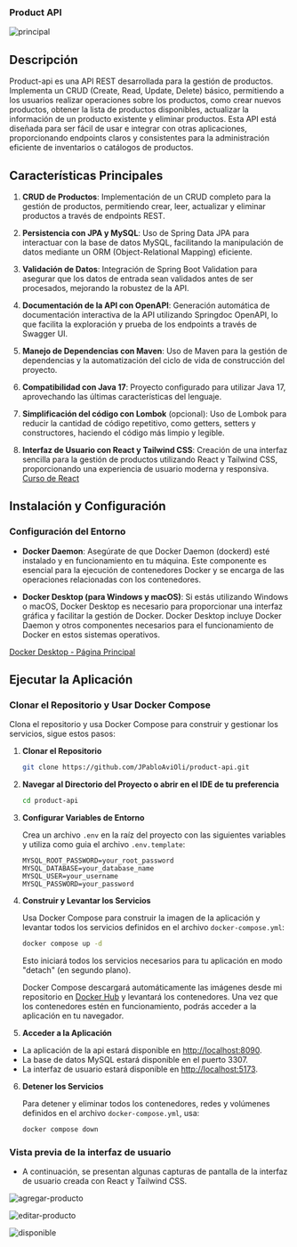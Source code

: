 ### Product API

![principal](https://github.com/user-attachments/assets/99c21b82-4cb9-4a00-a04c-ea483eafdf45)

## Descripción
Product-api es una API REST desarrollada para la gestión de productos. Implementa un CRUD (Create, Read, Update, Delete) básico, permitiendo a los usuarios realizar operaciones sobre los productos, como crear nuevos productos, obtener la lista de productos disponibles, actualizar la información de un producto existente y eliminar productos. Esta API está diseñada para ser fácil de usar e integrar con otras aplicaciones, proporcionando endpoints claros y consistentes para la administración eficiente de inventarios o catálogos de productos.


## Características Principales

1. **CRUD de Productos**: Implementación de un CRUD completo para la gestión de productos, permitiendo crear, leer, actualizar y eliminar productos a través de endpoints REST.

2. **Persistencia con JPA y MySQL**: Uso de Spring Data JPA para interactuar con la base de datos MySQL, facilitando la manipulación de datos mediante un ORM (Object-Relational Mapping) eficiente.

3. **Validación de Datos**: Integración de Spring Boot Validation para asegurar que los datos de entrada sean validados antes de ser procesados, mejorando la robustez de la API.

4. **Documentación de la API con OpenAPI**: Generación automática de documentación interactiva de la API utilizando Springdoc OpenAPI, lo que facilita la exploración y prueba de los endpoints a través de Swagger UI.

5. **Manejo de Dependencias con Maven**: Uso de Maven para la gestión de dependencias y la automatización del ciclo de vida de construcción del proyecto.

6. **Compatibilidad con Java 17**: Proyecto configurado para utilizar Java 17, aprovechando las últimas características del lenguaje.

7. **Simplificación del código con Lombok** (opcional): Uso de Lombok para reducir la cantidad de código repetitivo, como getters, setters y constructores, haciendo el código más limpio y legible.

8. **Interfaz de Usuario con React y Tailwind CSS**: Creación de una interfaz sencilla para la gestión de productos utilizando React y Tailwind CSS, proporcionando una experiencia de usuario moderna y responsiva. [Curso de React](https://www.udemy.com/course/react-de-principiante-a-experto-creando-mas-de-10-aplicaciones)

## Instalación y Configuración

### Configuración del Entorno

- **Docker Daemon**: Asegúrate de que Docker Daemon (dockerd) esté instalado y en funcionamiento en tu máquina. Este componente es esencial para la ejecución de contenedores Docker y se encarga de las operaciones relacionadas con los contenedores.

- **Docker Desktop (para Windows y macOS)**: Si estás utilizando Windows o macOS, Docker Desktop es necesario para proporcionar una interfaz gráfica y facilitar la gestión de Docker. Docker Desktop incluye Docker Daemon y otros componentes necesarios para el funcionamiento de Docker en estos sistemas operativos.

[Docker Desktop - Página Principal](https://www.docker.com/products/docker-desktop)

## Ejecutar la Aplicación

### Clonar el Repositorio y Usar Docker Compose

Clona el repositorio y usa Docker Compose para construir y gestionar los servicios, sigue estos pasos:

1. **Clonar el Repositorio**

    ```bash
    git clone https://github.com/JPabloAviOli/product-api.git
    ```

2. **Navegar al Directorio del Proyecto o abrir en el IDE de tu preferencia**

    ```bash
    cd product-api
    ```

3. **Configurar Variables de Entorno**

    Crea un archivo `.env` en la raíz del proyecto con las siguientes variables y utiliza como guia el archivo `.env.template`:

    ```env
    MYSQL_ROOT_PASSWORD=your_root_password
    MYSQL_DATABASE=your_database_name
    MYSQL_USER=your_username
    MYSQL_PASSWORD=your_password
    ```

4. **Construir y Levantar los Servicios**

    Usa Docker Compose para construir la imagen de la aplicación y levantar todos los servicios definidos en el archivo `docker-compose.yml`:

    ```bash
    docker compose up -d
    ```

    Esto iniciará todos los servicios necesarios para tu aplicación en modo "detach" (en segundo plano).

    Docker Compose descargará automáticamente las imágenes desde mi repositorio en [Docker Hub](https://hub.docker.com/repositories/jpabloavioli) y levantará los contenedores. Una vez que los contenedores estén en funcionamiento, 
    podrás acceder a la aplicación en tu navegador.

6. **Acceder a la Aplicación**

- La aplicación de la api estará disponible en [http://localhost:8090](http://localhost:8090).
- La base de datos MySQL estará disponible en el puerto 3307.
- La interfaz de usuario estará disponible en [http://localhost:5173](http://localhost:5173).

6. **Detener los Servicios**
   
    Para detener y eliminar todos los contenedores, redes y volúmenes definidos en el archivo `docker-compose.yml`, usa:
    
    ```bash
    docker compose down
    ```
### Vista previa de la interfaz de usuario
- A continuación, se presentan algunas capturas de pantalla de la interfaz de usuario creada con React y Tailwind CSS.

![agregar-producto](https://github.com/user-attachments/assets/0b280182-16c8-41a6-95a9-ebf7b5d693a2)

![editar-producto](https://github.com/user-attachments/assets/77d4e6e5-3b51-4bd3-83ed-2ad31983780e)

![disponible](https://github.com/user-attachments/assets/156eaf1f-f31f-4790-b67c-297705b79490)
